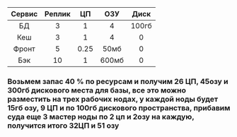 | Сервис |	Реплик	| ЦП	| ОЗУ	| Диск |
|:-----:|:-----:|:-----:|:-----:|:-----:|
|БД	|3|	1|	4| 100гб |
|Кеш|	3|	1|	4|	0|
|Фронт|	5|	0.25|	50мб|	0|
|Бэк |10|	1|	600мб|	0|
### Возьмем запас 40 % по ресурсам и получим 26 ЦП, 45озу и 300гб дискового места для базы, все это можно разместить на трех рабочих нодах, у каждой  ноды будет 15гб озу, 9 ЦП и по 100гб дискового пространства, прибавим суда еще 3 мастер ноды по 2 цп и 2озу на каждую, получится итого 32ЦП и 51 озу